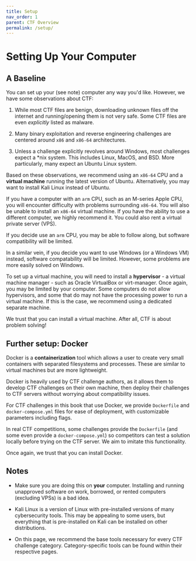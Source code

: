 ```yaml
---
title: Setup
nav_order: 1
parent: CTF Overview
permalink: /setup/
---
```


# Setting Up Your Computer

## A Baseline

You can set up your (see note) computer any way you'd like. However, we have
some observations about CTF:

1. While most CTF files are benign, downloading unknown files off the internet
   and running/opening them is not very safe. Some CTF files are even
   *explicitly* listed as malware.

2. Many binary exploitation and reverse engineering challenges are centered
   around `x86` and `x86-64` architectures.

3. Unless a challenge explicitly revolves around Windows, most challenges
   expect a *nix system. This includes Linux, MacOS, and BSD. More particularly,
   many expect an Ubuntu Linux system.

Based on these observations, we recommend using an `x86-64` CPU and a **virtual
machine** running the latest version of Ubuntu. Alternatively, you may want to
install Kali Linux instead of Ubuntu.

If you have a computer with an `arm` CPU, such as an M-series Apple CPU, you
will encounter difficulty with problems surrounding `x86-64`. You will also be
unable to install an `x86-64` virtual machine. If you have the ability to use a
different computer, we highly recommend it. You could also rent a virtual
private server (VPS).

If you decide use an `arm` CPU, you may be able to follow along, but software
compatibility will be limited. 

In a similar vein, if you decide you want to use Windows (or a Windows VM)
instead, software compatability will be limited. However, some problems are
more easily solved on Windows.

To set up a virtual machine, you will need to install a **hypervisor** - a
virtual machine manager - such as Oracle VirtualBox or virt-manager. Once again,
you may be limited by your computer. Some computers do not allow hypervisors,
and some that do may not have the processing power to run a virtual machine. If
this is the case, we recommend using a dedicated separate machine.

We trust that you can install a virtual machine. After all, CTF is about
problem solving!

## Further setup: Docker

Docker is a **containerization** tool which allows a user to create very
small containers with separated filesystems and processes. These are similar
to virtual machines but are more lightweight.

Docker is heavily used by CTF challenge authors, as it allows them to develop
CTF challenges on their own machine, then deploy their challenges to CTF
servers without worrying about compatibility issues.

For CTF challenges in this book that use Docker, we provide `Dockerfile` and
`docker-compose.yml` files for ease of deployment, with customizable parameters
including flags.

In real CTF competitions, some challenges provide the `Dockerfile` (and some
even provide a `docker-compose.yml`) so competitors can test a solution locally
before trying on the CTF server. We aim to imitate this functionality.

Once again, we trust that you can install Docker.

## Notes

- Make sure you are doing this on **your** computer. Installing and running
  unapproved software on work, borrowed, or rented computers (excluding VPSs)
  is a bad idea.

- Kali Linux is a version of Linux with pre-installed versions of many
  cybersecurity tools. This may be appealing to some users, but everything that
  is pre-installed on Kali can be installed on other distributions.

- On this page, we recommend the base tools necessary for every CTF challenge
  category. Category-specific tools can be found within their respective pages.

